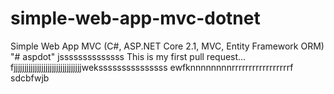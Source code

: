 # simple-web-app-mvc-dotnet
Simple Web App MVC (C#, ASP.NET Core 2.1, MVC, Entity Framework ORM)
"# aspdot" jssssssssssssss
This is my first pull request...
fjjjjjjjjjjjjjjjjjjjjjjjjjjjjjjjjweksssssssssssssss
ewfknnnnnnnnrrrrrrrrrrrrrrrrrf
sdcbfwjb
